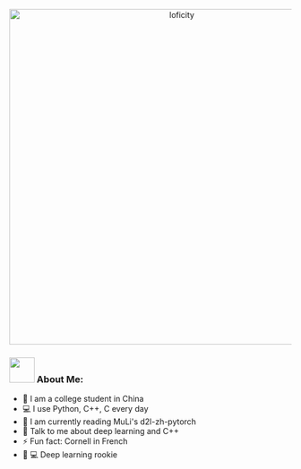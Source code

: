 
<p align="center">
<img alt="loficity" width="600px" src="https://github.com/HyunCafe/HyunCafe/raw/main/assests/loficity.gif"</img>
</p>
<p align="center">

  ### <img src="https://github.com/TheDudeThatCode/TheDudeThatCode/blob/master/Assets/Developer.gif" width="45" /> About Me:
- 🏦 I am a college student in China
- 💻 I use Python, C++, C every day
- 📖 I am currently reading MuLi's d2l-zh-pytorch
- 💬 Talk to me about deep learning and C++
- ⚡ Fun fact: Cornell in French
- 🧑 💻 Deep learning rookie

